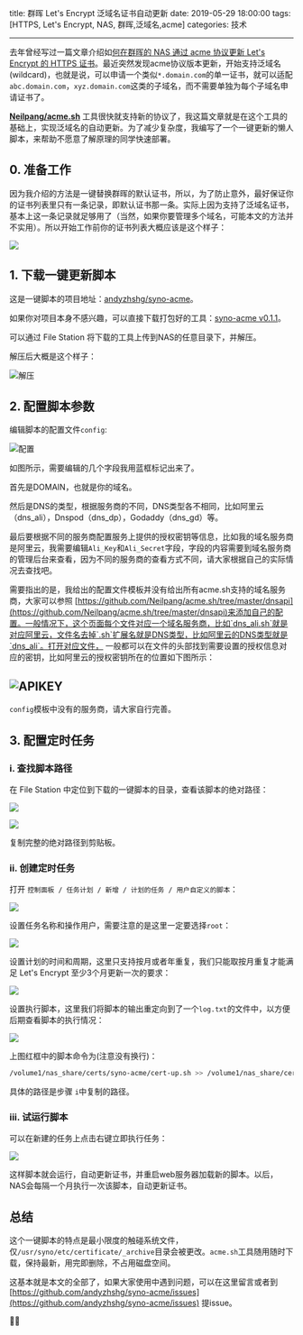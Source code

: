 title: 群晖 Let's Encrypt 泛域名证书自动更新
date: 2019-05-29 18:00:00
tags: [HTTPS, Let's Encrypt, NAS, 群晖,泛域名,acme]
categories: 技术

---

去年曾经写过一篇文章介绍如[何在群晖的 NAS 通过 acme 协议更新 Let's Encrypt 的 HTTPS 证书](http://www.up4dev.com/2017/09/11/synology-ssl-cert-update/)。最近突然发现acme协议版本更新，开始支持泛域名(wildcard)，也就是说，可以申请一个类似`*.domain.com`的单一证书，就可以适配`abc.domain.com`，`xyz.domain.com`这类的子域名，而不需要单独为每个子域名申请证书了。

[**Neilpang/acme.sh**](https://github.com/Neilpang/acme.sh) 工具很快就支持新的协议了，我这篇文章就是在这个工具的基础上，实现泛域名的自动更新。为了减少复杂度，我编写了一个一键更新的懒人脚本，来帮助不愿意了解原理的同学快速部署。

<!-- more -->

## 0. 准备工作

因为我介绍的方法是一键替换群晖的默认证书，所以，为了防止意外，最好保证你的证书列表里只有一条记录，即默认证书那一条。实际上因为支持了泛域名证书，基本上这一条记录就足够用了（当然，如果你要管理多个域名，可能本文的方法并不实用）。所以开始工作前你的证书列表大概应该是这个样子：

![](https://up4dev.oss-cn-qingdao.aliyuncs.com/nas-cert-up/cert-list.png)

## 1.  下载一键更新脚本

这是一键脚本的项目地址：[andyzhshg/syno-acme](https://github.com/andyzhshg/syno-acme)。

如果你对项目本身不感兴趣，可以直接下载打包好的工具：[syno-acme v0.1.1](https://github.com/andyzhshg/syno-acme/archive/v0.1.1.zip)。

可以通过 File Station 将下载的工具上传到NAS的任意目录下，并解压。

解压后大概是这个样子：

![解压](https://up4dev.oss-cn-qingdao.aliyuncs.com/nas-cert-up/unzip.png)



## 2. 配置脚本参数

编辑脚本的配置文件`config`:

![配置](https://up4dev.oss-cn-qingdao.aliyuncs.com/nas-cert-up/config.png)

如图所示，需要编辑的几个字段我用蓝框标记出来了。

首先是DOMAIN，也就是你的域名。

然后是DNS的类型，根据服务商的不同，DNS类型各不相同，比如阿里云（dns_ali），Dnspod（dns_dp），Godaddy（dns_gd）等。

最后要根据不同的服务商配置服务上提供的授权密钥等信息，比如我的域名服务商是阿里云，我需要编辑`Ali_Key`和`Ali_Secret`字段，字段的内容需要到域名服务商的管理后台来查看，因为不同的服务商的查看方式不同，请大家根据自己的实际情况去查找吧。

需要指出的是，我给出的配置文件模板并没有给出所有acme.sh支持的域名服务商，大家可以参照 [https://github.com/Neilpang/acme.sh/tree/master/dnsapi](https://github.com/Neilpang/acme.sh/tree/master/dnsapi)来添加自己的配置。一般情况下，这个页面每个文件对应一个域名服务商，比如`dns_ali.sh`就是对应阿里云，文件名去掉`.sh`扩展名就是DNS类型，比如阿里云的DNS类型就是`dns_ali`。打开对应文件， 一般都可以在文件的头部找到需要设置的授权信息对应的密钥，比如阿里云的授权密钥所在的位置如下图所示：

## ![APIKEY](https://up4dev.oss-cn-qingdao.aliyuncs.com/nas-cert-up/apikey.png)

`config`模板中没有的服务商，请大家自行完善。

## 3. 配置定时任务

### i. 查找脚本路径

在 File Station 中定位到下载的一键脚本的目录，查看该脚本的绝对路径：

![](https://up4dev.oss-cn-qingdao.aliyuncs.com/nas-cert-up/file-info.png)

![](https://up4dev.oss-cn-qingdao.aliyuncs.com/nas-cert-up/file-path.png)

复制完整的绝对路径到剪贴板。

### ii. 创建定时任务

打开 `控制面板 / 任务计划 / 新增 / 计划的任务 / 用户自定义的脚本`：

![](https://up4dev.oss-cn-qingdao.aliyuncs.com/nas-cert-up/task.png)

设置任务名称和操作用户，需要注意的是这里一定要选择`root`：

![](https://up4dev.oss-cn-qingdao.aliyuncs.com/nas-cert-up/task-name.png)

设置计划的时间和周期，这里只支持按月或者年重复，我们只能取按月重复才能满足 Let's Encrypt 至少3个月更新一次的要求：

![](https://up4dev.oss-cn-qingdao.aliyuncs.com/nas-cert-up/task-inv.png)

设置执行脚本，这里我们将脚本的输出重定向到了一个`log.txt`的文件中，以方便后期查看脚本的执行情况：

![](https://up4dev.oss-cn-qingdao.aliyuncs.com/nas-cert-up/task-cmd.png)

上图红框中的脚本命令为(注意没有换行)：

```bash
/volume1/nas_share/certs/syno-acme/cert-up.sh >> /volume1/nas_share/certs/syno-acme/log.txt 2>&1
```

具体的路径是步骤 `i`中复制的路径。

### iii. 试运行脚本

可以在新建的任务上点击右键立即执行任务：

![](https://up4dev.oss-cn-qingdao.aliyuncs.com/nas-cert-up/task-run.png)

这样脚本就会运行，自动更新证书，并重启web服务器加载新的脚本。以后，NAS会每隔一个月执行一次该脚本，自动更新证书。

## 总结

这个一键脚本的特点是最小限度的触碰系统文件，仅`/usr/syno/etc/certificate/_archive`目录会被更改。`acme.sh`工具随用随时下载，保持最新，用完即删除，不占用磁盘空间。

这基本就是本文的全部了，如果大家使用中遇到问题，可以在这里留言或者到 [https://github.com/andyzhshg/syno-acme/issues](https://github.com/andyzhshg/syno-acme/issues) 提issue。

